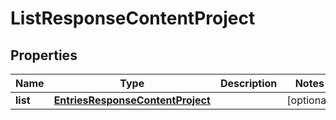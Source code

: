 # ListResponseContentProject

## Properties
Name | Type | Description | Notes
------------ | ------------- | ------------- | -------------
**list** | [**EntriesResponseContentProject**](EntriesResponseContentProject.md) |  |  [optional]
